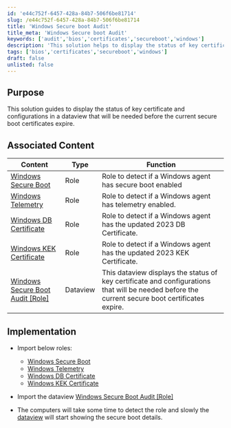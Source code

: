 ```yaml
---
id: 'e44c752f-6457-428a-84b7-506f6be81714'
slug: /e44c752f-6457-428a-84b7-506f6be81714
title: 'Windows Secure boot Audit'
title_meta: 'Windows Secure boot Audit'
keywords: ['audit','bios','certificates','secureboot','windows']
description: 'This solution helps to display the status of key certificate and configurations that will be needed before the current secure boot certificates expire.'
tags: ['bios','certificates','secureboot','windows']
draft: false
unlisted: false
---
```


## Purpose

This solution guides to display the status of key certificate and configurations in a dataview that will be needed before the current secure boot certificates expire.

## Associated Content

| Content                                             | Type                                                      | Function                                               |
|-----------------------------------------------------|-----------------------------------------------------------|--------------------------------------------------------|
| [Windows Secure Boot](/docs/263a9e69-95ea-4189-b4c7-f2be7f074872)     |   Role   | Role to detect if a Windows agent has secure boot enabled|
|[Windows Telemetry](/docs/53371c3c-92ce-468b-8017-cacce1921b26)  |  Role  |   Role to detect if a Windows agent has telemetry enabled.  |
|[Windows DB Certificate](/docs/046378db-8236-470b-b6d3-dc6955a19e9a)  |  Role  | Role to detect if a Windows agent has the updated 2023 DB Certificate.   |
|[Windows KEK Certificate](/docs/22cf1518-f97f-49cd-a95d-7ea1816714a7)  |  Role  |  Role to detect if a Windows agent has the updated 2023 KEK Certificate.  |
|[Windows Secure Boot Audit [Role]](/docs/380e59d8-81c8-41e8-a117-ee55867cd324)  |  Dataview  | This dataview displays the status of key certificate and configurations that will be needed before the current secure boot certificates expire.   |

## Implementation

- Import below roles:
    - [Windows Secure Boot](/docs/263a9e69-95ea-4189-b4c7-f2be7f074872)  
    - [Windows Telemetry](/docs/53371c3c-92ce-468b-8017-cacce1921b26)  
    - [Windows DB Certificate](/docs/046378db-8236-470b-b6d3-dc6955a19e9a)  
    - [Windows KEK Certificate](/docs/22cf1518-f97f-49cd-a95d-7ea1816714a7)  

- Import the dataview [Windows Secure Boot Audit [Role]](/docs/380e59d8-81c8-41e8-a117-ee55867cd32)  
- The computers will take some time to detect the role and slowly the [dataview](/docs/380e59d8-81c8-41e8-a117-ee55867cd32) will start showing the secure boot details.